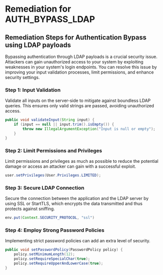 # Remediation for AUTH_BYPASS_LDAP

## Remediation Steps for Authentication Bypass using LDAP payloads

Bypassing authentication through LDAP payloads is a crucial security issue. Attackers can gain unauthorized access to your system by exploiting weaknesses in your system's login endpoints. You can resolve this issue by improving your input validation processes, limit permissions, and enhance security settings.

### Step 1: Input Validation
Validate all inputs on the server-side to mitigate against boundless LDAP queries. This ensures only valid strings are passed, avoiding unauthorized access.

```java
public void validateInput(String input) {
    if (input == null || input.trim().isEmpty()) {
        throw new IllegalArgumentException("Input is null or empty");
    }
}
```

### Step 2: Limit Permissions and Privileges
Limit permissions and privileges as much as possible to reduce the potential damage or access an attacker can gain with a successful exploit. 

```java
user.setPrivileges(User.Privileges.LIMITED);
```

### Step 3: Secure LDAP Connection
Secure the connection between the application and the LDAP server by using SSL or StartTLS, which encrypts the data transmitted and thus protects against sniffing.

```java
env.put(Context.SECURITY_PROTOCOL, "ssl")
```

### Step 4: Employ Strong Password Policies
Implementing strict password policies can add an extra level of security.

```java
public void setPasswordPolicy(PasswordPolicy policy) {
    policy.setMinimumLength(12);
    policy.setRequireSpecialChar(true);
    policy.setRequireUpperAndLowerCase(true);
}
```